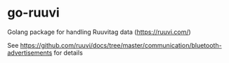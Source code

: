 # go-ruuvi
Golang package for handling Ruuvitag data (https://ruuvi.com/)

See https://github.com/ruuvi/docs/tree/master/communication/bluetooth-advertisements for details
